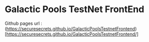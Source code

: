 # Galactic Pools TestNet FrontEnd

Github pages url : (https://securesecrets.github.io/GalacticPoolsTestnetFrontend)[https://securesecrets.github.io/GalacticPoolsTestnetFrontend/]
